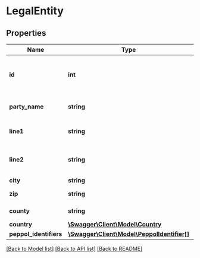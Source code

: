 # LegalEntity

## Properties
Name | Type | Description | Notes
------------ | ------------- | ------------- | -------------
**id** | **int** | The Storecove assigned id for the LegalEntity. | [optional] 
**party_name** | **string** | The name of the company. | [optional] 
**line1** | **string** | The first address line. | [optional] 
**line2** | **string** | The second address line, if applicable | [optional] 
**city** | **string** | The city. | [optional] 
**zip** | **string** | The zipcode. | [optional] 
**county** | **string** | County, if applicable | [optional] 
**country** | [**\Swagger\Client\Model\Country**](Country.md) |  | [optional] 
**peppol_identifiers** | [**\Swagger\Client\Model\PeppolIdentifier[]**](PeppolIdentifier.md) |  | [optional] 

[[Back to Model list]](../README.md#documentation-for-models) [[Back to API list]](../README.md#documentation-for-api-endpoints) [[Back to README]](../README.md)


